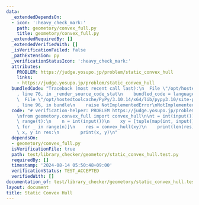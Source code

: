 ```yaml
---
data:
  _extendedDependsOn:
  - icon: ':heavy_check_mark:'
    path: geometory/convex_full.py
    title: geometory/convex_full.py
  _extendedRequiredBy: []
  _extendedVerifiedWith: []
  _isVerificationFailed: false
  _pathExtension: py
  _verificationStatusIcon: ':heavy_check_mark:'
  attributes:
    PROBLEM: https://judge.yosupo.jp/problem/static_convex_hull
    links:
    - https://judge.yosupo.jp/problem/static_convex_hull
  bundledCode: "Traceback (most recent call last):\n  File \"/opt/hostedtoolcache/PyPy/3.10.14/x64/lib/pypy3.10/site-packages/onlinejudge_verify/documentation/build.py\"\
    , line 76, in _render_source_code_stat\n    bundled_code = language.bundle(\n\
    \  File \"/opt/hostedtoolcache/PyPy/3.10.14/x64/lib/pypy3.10/site-packages/onlinejudge_verify/languages/python.py\"\
    , line 96, in bundle\n    raise NotImplementedError\nNotImplementedError\n"
  code: "# verification-helper: PROBLEM https://judge.yosupo.jp/problem/static_convex_hull\n\
    \nfrom geometory.convex_full import convex_hull\n\nt = int(input())\nfor _ in\
    \ range(t):\n    n = int(input())\n    xy = [tuple(map(int, input().split()))\
    \ for _ in range(n)]\n    res = convex_hull(xy)\n    print(len(res))\n    for\
    \ x, y in res:\n        print(x, y)\n"
  dependsOn:
  - geometory/convex_full.py
  isVerificationFile: true
  path: test/library_checker/geometory/static_convex_hull.test.py
  requiredBy: []
  timestamp: '2024-08-14 05:50:48+09:00'
  verificationStatus: TEST_ACCEPTED
  verifiedWith: []
documentation_of: test/library_checker/geometory/static_convex_hull.test.py
layout: document
title: Static Convex Hull
---
```


